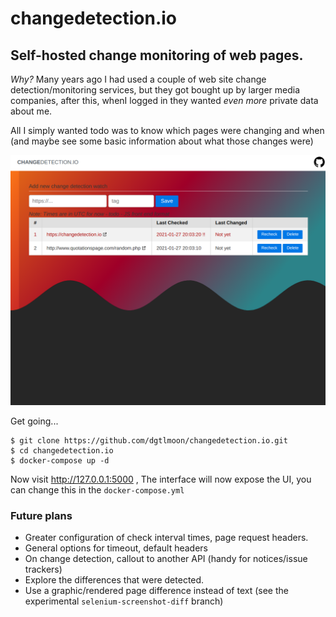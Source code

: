 #  changedetection.io

## Self-hosted change monitoring of web pages.

_Why?_ Many years ago I had used a couple of web site change detection/monitoring services, 
but they got bought up by larger media companies, after this, whenI logged in they
wanted _even more_ private data about me.

All I simply wanted todo was to know which pages were changing and when (and maybe see
some basic information about what those changes were)

![Alt text](screenshot.png?raw=true "Screenshot")

Get going...

```
$ git clone https://github.com/dgtlmoon/changedetection.io.git
$ cd changedetection.io
$ docker-compose up -d
```  

Now visit http://127.0.0.1:5000 , The interface will now expose the UI, you can change this in the `docker-compose.yml`

### Future plans

- Greater configuration of check interval times, page request headers.
- General options for timeout, default headers
- On change detection, callout to another API (handy for notices/issue trackers)
- Explore the differences that were detected.
- Use a graphic/rendered page difference instead of text (see the experimental `selenium-screenshot-diff` branch)

 
